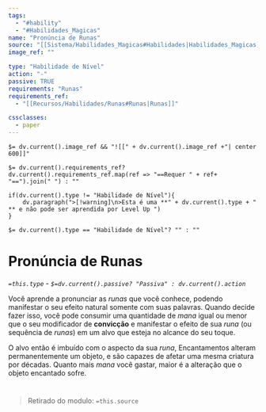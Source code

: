 ```yaml
---
tags:
  - "#hability"
  - "#Habilidades_Magicas"
name: "Pronúncia de Runas"
source: "[[Sistema/Habilidades_Magicas#Habilidades|Habilidades_Magicas]]"
image_ref: ""

type: "Habilidade de Nível"
action: "-"
passive: TRUE
requirements: "Runas"
requirements_ref: 
  - "[[Recursos/Habilidades/Runas#Runas|Runas]]" 

cssclasses:
  - paper
---
```

`$= dv.current().image_ref && "![[" + dv.current().image_ref +"| center 600]]"`


`$= dv.current().requirements_ref? dv.current().requirements_ref.map(ref => "==Requer " + ref+ "==").join(" ") : ""`

```dataviewjs
if(dv.current().type != "Habilidade de Nível"){
	dv.paragraph(">[!warning]\n>Esta é uma **" + dv.current().type + " ** e não pode ser aprendida por Level Up ")
}
```


`$= dv.current().type == "Habilidade de Nível"? "" : ""`
# Pronúncia de Runas
*`=this.type` - `$=dv.current().passive? "Passiva" : dv.current().action`*

Você aprende a pronunciar as *runas* que você conhece, podendo manifestar o seu efeito natural somente com suas palavras. Quando decide fazer isso, você pode consumir uma quantidade de  *mana* igual ou menor que o seu modificador de **convicção** e manifestar o efeito de sua *runa* (ou sequência de *runas*) em um alvo que esteja no alcance do seu toque.

O alvo então é imbuído com o aspecto da sua *runa*, Encantamentos alteram permanentemente um objeto, e são capazes de afetar uma mesma criatura por décadas. Quanto mais  *mana* você gastar, maior é a alteração que o objeto encantado sofre.



#
> Retirado do modulo: `=this.source`